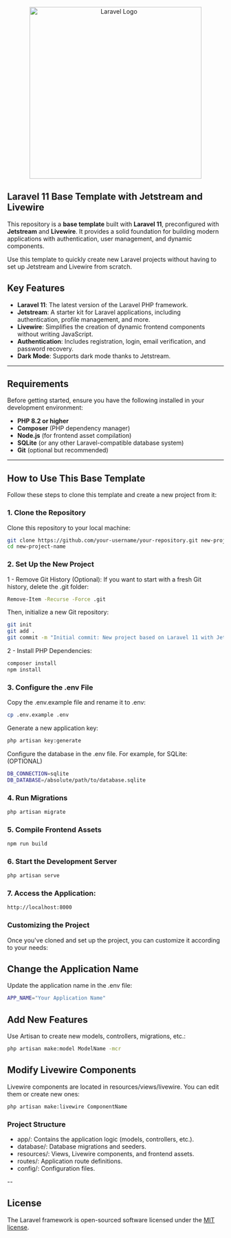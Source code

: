 <p align="center"><a href="https://laravel.com" target="_blank"><img src="https://raw.githubusercontent.com/laravel/art/master/logo-lockup/5%20SVG/2%20CMYK/1%20Full%20Color/laravel-logolockup-cmyk-red.svg" width="400" alt="Laravel Logo"></a></p>

<!-- <p align="center">
<a href="https://github.com/laravel/framework/actions"><img src="https://github.com/laravel/framework/workflows/tests/badge.svg" alt="Build Status"></a>
<a href="https://packagist.org/packages/laravel/framework"><img src="https://img.shields.io/packagist/dt/laravel/framework" alt="Total Downloads"></a>
<a href="https://packagist.org/packages/laravel/framework"><img src="https://img.shields.io/packagist/v/laravel/framework" alt="Latest Stable Version"></a>
<a href="https://packagist.org/packages/laravel/framework"><img src="https://img.shields.io/packagist/l/laravel/framework" alt="License"></a>
</p> -->

## Laravel 11 Base Template with Jetstream and Livewire

This repository is a **base template** built with **Laravel 11**, preconfigured with **Jetstream** and **Livewire**. It provides a solid foundation for building modern applications with authentication, user management, and dynamic components.

Use this template to quickly create new Laravel projects without having to set up Jetstream and Livewire from scratch.

## Key Features

- **Laravel 11**: The latest version of the Laravel PHP framework.
- **Jetstream**: A starter kit for Laravel applications, including authentication, profile management, and more.
- **Livewire**: Simplifies the creation of dynamic frontend components without writing JavaScript.
- **Authentication**: Includes registration, login, email verification, and password recovery.
- **Dark Mode**: Supports dark mode thanks to Jetstream.

---

## Requirements

Before getting started, ensure you have the following installed in your development environment:

- **PHP 8.2 or higher**
- **Composer** (PHP dependency manager)
- **Node.js** (for frontend asset compilation)
- **SQLite** (or any other Laravel-compatible database system)
- **Git** (optional but recommended)

---

## How to Use This Base Template

Follow these steps to clone this template and create a new project from it:

### 1. Clone the Repository

Clone this repository to your local machine:

```bash
git clone https://github.com/your-username/your-repository.git new-project-name
cd new-project-name
```

### 2. Set Up the New Project

1 - Remove Git History (Optional):
If you want to start with a fresh Git history, delete the .git folder:

```bash
Remove-Item -Recurse -Force .git
```

Then, initialize a new Git repository:

```bash
git init
git add .
git commit -m "Initial commit: New project based on Laravel 11 with Jetstream and Livewire"
```

2 - Install PHP Dependencies:

```bash
composer install
npm install
```

### 3. Configure the .env File

Copy the .env.example file and rename it to .env:

```bash
cp .env.example .env
```

Generate a new application key:

```bash
php artisan key:generate
```

Configure the database in the .env file. For example, for SQLite: (OPTIONAL)

```bash
DB_CONNECTION=sqlite
DB_DATABASE=/absolute/path/to/database.sqlite
```

### 4. Run Migrations

```bash
php artisan migrate
```

### 5. Compile Frontend Assets

```bash
npm run build
```

### 6. Start the Development Server

```bash
php artisan serve
```


### 7. Access the Application:

```bash
http://localhost:8000
```

### Customizing the Project

Once you've cloned and set up the project, you can customize it according to your needs:

## Change the Application Name

Update the application name in the .env file:

```bash
APP_NAME="Your Application Name"
```

## Add New Features

Use Artisan to create new models, controllers, migrations, etc.:

```bash
php artisan make:model ModelName -mcr
```

## Modify Livewire Components

Livewire components are located in resources/views/livewire. You can edit them or create new ones:

```bash
php artisan make:livewire ComponentName
```

### Project Structure

- app/: Contains the application logic (models, controllers, etc.).
- database/: Database migrations and seeders.
- resources/: Views, Livewire components, and frontend assets.
- routes/: Application route definitions.
- config/: Configuration files.

--
## License

The Laravel framework is open-sourced software licensed under the [MIT license](https://opensource.org/licenses/MIT).
